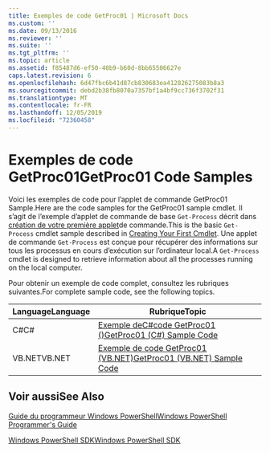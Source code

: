 ```yaml
---
title: Exemples de code GetProc01 | Microsoft Docs
ms.custom: ''
ms.date: 09/13/2016
ms.reviewer: ''
ms.suite: ''
ms.tgt_pltfrm: ''
ms.topic: article
ms.assetid: f85487d6-ef50-40b9-b60d-8bb65506627e
caps.latest.revision: 6
ms.openlocfilehash: 6d47fbc6b41d87cb830683ea412826275083b8a3
ms.sourcegitcommit: debd2b38fb8070a7357bf1a4bf9cc736f3702f31
ms.translationtype: MT
ms.contentlocale: fr-FR
ms.lasthandoff: 12/05/2019
ms.locfileid: "72360458"
---
```

# <a name="getproc01-code-samples"></a><span data-ttu-id="661fa-102">Exemples de code GetProc01</span><span class="sxs-lookup"><span data-stu-id="661fa-102">GetProc01 Code Samples</span></span>

<span data-ttu-id="661fa-103">Voici les exemples de code pour l’applet de commande GetProc01 Sample.</span><span class="sxs-lookup"><span data-stu-id="661fa-103">Here are the code samples for the GetProc01 sample cmdlet.</span></span> <span data-ttu-id="661fa-104">Il s’agit de l’exemple d’applet de commande de base `Get-Process` décrit dans [création de votre première applet](../cmdlet/creating-a-cmdlet-without-parameters.md)de commande.</span><span class="sxs-lookup"><span data-stu-id="661fa-104">This is the basic `Get-Process` cmdlet sample described in [Creating Your First Cmdlet](../cmdlet/creating-a-cmdlet-without-parameters.md).</span></span> <span data-ttu-id="661fa-105">Une applet de commande `Get-Process` est conçue pour récupérer des informations sur tous les processus en cours d’exécution sur l’ordinateur local.</span><span class="sxs-lookup"><span data-stu-id="661fa-105">A `Get-Process` cmdlet is designed to retrieve information about all the processes running on the local computer.</span></span>

<span data-ttu-id="661fa-106">Pour obtenir un exemple de code complet, consultez les rubriques suivantes.</span><span class="sxs-lookup"><span data-stu-id="661fa-106">For complete sample code, see the following topics.</span></span>

|<span data-ttu-id="661fa-107">Language</span><span class="sxs-lookup"><span data-stu-id="661fa-107">Language</span></span>|<span data-ttu-id="661fa-108">Rubrique</span><span class="sxs-lookup"><span data-stu-id="661fa-108">Topic</span></span>|
|--------------|-----------|
|<span data-ttu-id="661fa-109">C#</span><span class="sxs-lookup"><span data-stu-id="661fa-109">C#</span></span>|[<span data-ttu-id="661fa-110">Exemple deC#code GetProc01 ()</span><span class="sxs-lookup"><span data-stu-id="661fa-110">GetProc01 (C#) Sample Code</span></span>](./getproc01-csharp-sample-code.md)|
|<span data-ttu-id="661fa-111">VB.NET</span><span class="sxs-lookup"><span data-stu-id="661fa-111">VB.NET</span></span>|[<span data-ttu-id="661fa-112">Exemple de code GetProc01 (VB.NET)</span><span class="sxs-lookup"><span data-stu-id="661fa-112">GetProc01 (VB.NET) Sample Code</span></span>](./getproc01-vb-net-sample-code.md)|

## <a name="see-also"></a><span data-ttu-id="661fa-113">Voir aussi</span><span class="sxs-lookup"><span data-stu-id="661fa-113">See Also</span></span>

[<span data-ttu-id="661fa-114">Guide du programmeur Windows PowerShell</span><span class="sxs-lookup"><span data-stu-id="661fa-114">Windows PowerShell Programmer's Guide</span></span>](./windows-powershell-programmer-s-guide.md)

[<span data-ttu-id="661fa-115">Windows PowerShell SDK</span><span class="sxs-lookup"><span data-stu-id="661fa-115">Windows PowerShell SDK</span></span>](../windows-powershell-reference.md)